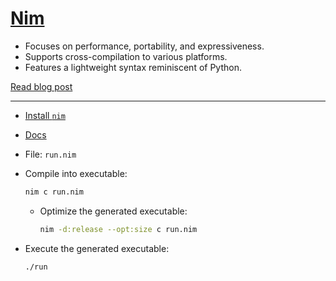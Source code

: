 # [Nim](https://nim-lang.org/)

- Focuses on performance, portability, and expressiveness.
- Supports cross-compilation to various platforms.
- Features a lightweight syntax reminiscent of Python.

[Read blog post](https://crushingcode.nisrulz.com/en/posts/cross-compilation-adventures-nim/)

---

- [Install `nim`](https://formulae.brew.sh/formula/nim#default)
- [Docs](https://narimiran.github.io/nim-basics/)
- File: `run.nim`

- Compile into executable:

  ```bash
  nim c run.nim
  ```

  - Optimize the generated executable:

    ```bash
    nim -d:release --opt:size c run.nim
    ```

- Execute the generated executable:

  ```bash
  ./run
  ```
